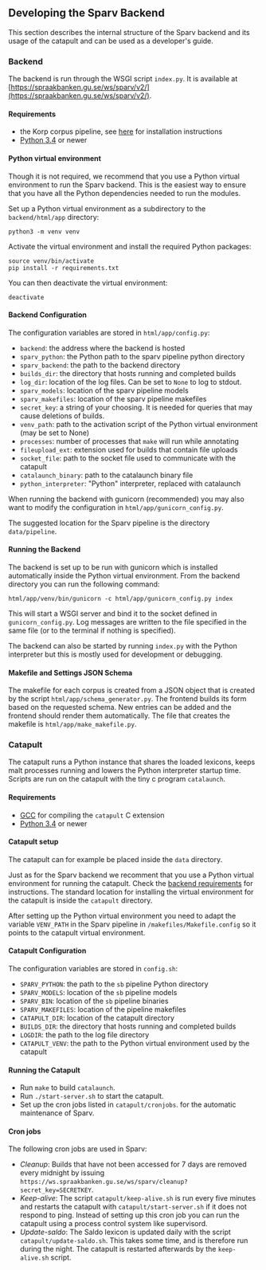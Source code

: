 
## Developing the Sparv Backend

This section describes the internal structure of the Sparv backend
and its usage of the catapult and can be used as a developer's guide.

### <a name="backend"></a>Backend

The backend is run through the WSGI script `index.py`.
It is available at [https://spraakbanken.gu.se/ws/sparv/v2/](https://spraakbanken.gu.se/ws/sparv/v2/).

#### <a name="be-requirements"></a>Requirements

* the Korp corpus pipeline, see [here](https://spraakbanken.gu.se/eng/research/infrastructure/sparv/distribution/pipeline) for installation instructions
* [Python 3.4](https://www.python.org/) or newer


#### Python virtual environment

Though it is not required, we recommend that you use a Python virtual
environment to run the Sparv backend. This is the easiest way
to ensure that you have all the Python dependencies needed to run the modules.

Set up a Python virtual environment as a subdirectory to the `backend/html/app` directory:

    python3 -m venv venv

Activate the virtual environment and install the required Python packages:

    source venv/bin/activate
    pip install -r requirements.txt

You can then deactivate the virtual environment:

    deactivate

#### Backend Configuration

The configuration variables are stored in `html/app/config.py`:

 * `backend`: the address where the backend is hosted
 * `sparv_python`: the Python path to the sparv pipeline python directory
 * `sparv_backend`: the path to the backend directory
 * `builds_dir`: the directory that hosts running and completed builds
 * `log_dir`: location of the log files. Can be set to `None` to log to stdout.
 * `sparv_models`: location of the sparv pipeline models
 * `sparv_makefiles`: location of the sparv pipeline makefiles
 * `secret_key`: a string of your choosing. It is needed for queries that may cause deletions of builds.
 * `venv_path`: path to the activation script of the Python virtual environment (may be set to None)
 * `processes`: number of processes that `make` will run while annotating
 * `fileupload_ext`: extension used for builds that contain file uploads
 * `socket_file`: path to the socket file used to communicate with the catapult
 * `catalaunch_binary`: path to the catalaunch binary file
 * `python_interpreter`: "Python" interpreter, replaced with catalaunch

When running the backend with gunicorn (recommended) you may also want to modify
the configuration in `html/app/gunicorn_config.py`.

The suggested location for the Sparv pipeline is the directory `data/pipeline`.

#### Running the Backend

The backend is set up to be run with gunicorn which is installed automatically inside the Python
virtual environment. From the backend directory you can run the following command:

    html/app/venv/bin/gunicorn -c html/app/gunicorn_config.py index

This will start a WSGI server and bind it to the socket defined in `gunicorn_config.py`.
Log messages are written to the file specified in the same file (or to the terminal
if nothing is specified).

The backend can also be started by running `index.py` with the Python interpreter but this is
mostly used for development or debugging.

#### Makefile and Settings JSON Schema

The makefile for each corpus is created from a JSON object that is created by the
script `html/app/schema_generator.py`.
The frontend builds its form based on the requested schema. New entries can be added
and the frontend should render them automatically. The file that creates the makefile is
`html/app/make_makefile.py`.

### <a name="catapult"></a>Catapult

The catapult runs a Python instance that shares the loaded lexicons, keeps
malt processes running and lowers the Python interpreter startup time.
Scripts are run on the catapult with the tiny c program `catalaunch`.

#### Requirements

* [GCC](http://gcc.gnu.org/install) for compiling the `catapult` C extension
* [Python 3.4](https://www.python.org/) or newer

#### Catapult setup

The catapult can for example be placed inside the `data` directory.

Just as for the Sparv backend we recomment that you use a Python virtual environment
for running the catapult. Check the [backend requirements](#be-requirements) for instructions.
The standard location for installing the virtual environment for the catapult is inside the
`catapult` directory.

After setting up the Python virtual environment you need to adapt the variable `VENV_PATH`
in the Sparv pipeline in `/makefiles/Makefile.config` so it points to the catapult virtual environment.

#### Catapult Configuration

The configuration variables are stored in `config.sh`:

 * `SPARV_PYTHON`: the path to the `sb` pipeline Python directory
 * `SPARV_MODELS`: location of the `sb` pipeline models
 * `SPARV_BIN`: location of the `sb` pipeline binaries
 * `SPARV_MAKEFILES`: location of the pipeline makefiles
 * `CATAPULT_DIR`: location of the catapult directory
 * `BUILDS_DIR`: the directory that hosts running and completed builds
 * `LOGDIR`: the path to the log file directory
 * `CATAPULT_VENV`: the path to the Python virtual environment used by the catapult

#### Running the Catapult

  * Run `make` to build `catalaunch`.
  * Run `./start-server.sh` to start the catapult.
  * Set up the cron jobs listed in `catapult/cronjobs`.
  for the automatic maintenance of Sparv.

#### Cron jobs

The following cron jobs are used in Sparv:

  * *Cleanup*: Builds that have not been accessed for 7 days are removed every midnight by
  issuing `https://ws.spraakbanken.gu.se/ws/sparv/cleanup?secret_key=SECRETKEY`.
  * *Keep-alive*: The script `catapult/keep-alive.sh` is run every five minutes and restarts
 the catapult with `catapult/start-server.sh` if it does not respond to ping. Instead of
 setting up this cron job you can run the catapult using a process control system like supervisord.
  * *Update-saldo*: The Saldo lexicon is updated daily with the script `catapult/update-saldo.sh`.
  This takes some time, and is therefore run during the night. The catapult is restarted
  afterwards by the `keep-alive.sh` script.
